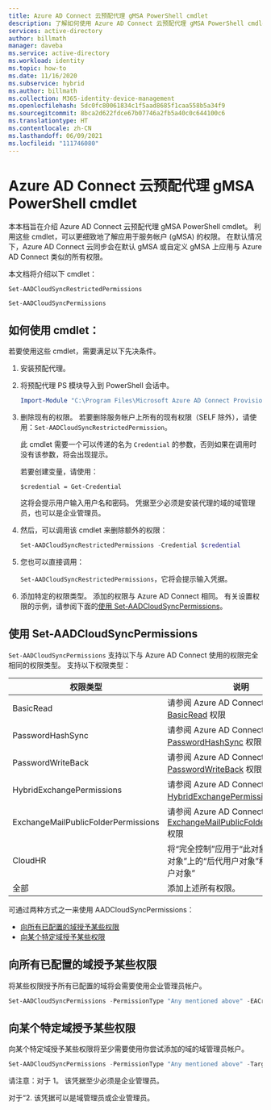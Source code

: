 ```yaml
---
title: Azure AD Connect 云预配代理 gMSA PowerShell cmdlet
description: 了解如何使用 Azure AD Connect 云预配代理 gMSA PowerShell cmdlet。
services: active-directory
author: billmath
manager: daveba
ms.service: active-directory
ms.workload: identity
ms.topic: how-to
ms.date: 11/16/2020
ms.subservice: hybrid
ms.author: billmath
ms.collection: M365-identity-device-management
ms.openlocfilehash: 5dc0fc80061834c1f5aad8685f1caa558b5a34f9
ms.sourcegitcommit: 8bca2d622fdce67b07746a2fb5a40c0c644100c6
ms.translationtype: HT
ms.contentlocale: zh-CN
ms.lasthandoff: 06/09/2021
ms.locfileid: "111746080"
---
```

# <a name="azure-ad-connect-cloud-provisioning-agent-gmsa-powershell-cmdlets"></a>Azure AD Connect 云预配代理 gMSA PowerShell cmdlet

本本档旨在介绍 Azure AD Connect 云预配代理 gMSA PowerShell cmdlet。 利用这些 cmdlet，可以更细致地了解应用于服务帐户 (gMSA) 的权限。 在默认情况下，Azure AD Connect 云同步会在默认 gMSA 或自定义 gMSA 上应用与 Azure AD Connect 类似的所有权限。

本文档将介绍以下 cmdlet：

`Set-AADCloudSyncRestrictedPermissions`

`Set-AADCloudSyncPermissions`

## <a name="how-to-use-the-cmdlets"></a>如何使用 cmdlet：

若要使用这些 cmdlet，需要满足以下先决条件。

1. 安装预配代理。

2. 将预配代理 PS 模块导入到 PowerShell 会话中。

   ```powershell
   Import-Module "C:\Program Files\Microsoft Azure AD Connect Provisioning Agent\Microsoft.CloudSync.Powershell.dll"  
   ```

3. 删除现有的权限。  若要删除服务帐户上所有的现有权限（SELF 除外），请使用：`Set-AADCloudSyncRestrictedPermission`。

   此 cmdlet 需要一个可以传递的名为 `Credential` 的参数，否则如果在调用时没有该参数，将会出现提示。

   若要创建变量，请使用：

   `$credential = Get-Credential`

   这将会提示用户输入用户名和密码。 凭据至少必须是安装代理的域的域管理员，也可以是企业管理员。

4. 然后，可以调用该 cmdlet 来删除额外的权限：

   ```powershell
   Set-AADCloudSyncRestrictedPermissions -Credential $credential 
   ```

5. 您也可以直接调用：

   `Set-AADCloudSyncRestrictedPermissions`，它将会提示输入凭据。

6. 添加特定的权限类型。 添加的权限与 Azure AD Connect 相同。 有关设置权限的示例，请参阅下面的[使用 Set-AADCloudSyncPermissions](#using-set-aadcloudsyncpermissions)。

## <a name="using-set-aadcloudsyncpermissions"></a>使用 Set-AADCloudSyncPermissions

`Set-AADCloudSyncPermissions` 支持以下与 Azure AD Connect 使用的权限完全相同的权限类型。 支持以下权限类型：

|权限类型|说明|
|-----|-----|
|BasicRead| 请参阅 Azure AD Connect 的 [BasicRead](../../active-directory/hybrid/how-to-connect-configure-ad-ds-connector-account.md#configure-basic-read-only-permissions) 权限|
|PasswordHashSync|请参阅 Azure AD Connect 的 [PasswordHashSync](../../active-directory/hybrid/how-to-connect-configure-ad-ds-connector-account.md#permissions-for-password-hash-synchronization) 权限|
|PasswordWriteBack|请参阅 Azure AD Connect 的 [PasswordWriteBack](../../active-directory/hybrid/how-to-connect-configure-ad-ds-connector-account.md#permissions-for-password-writeback) 权限|
|HybridExchangePermissions|请参阅 Azure AD Connect 的 [HybridExchangePermissions](../../active-directory/hybrid/how-to-connect-configure-ad-ds-connector-account.md#permissions-for-exchange-hybrid-deployment) 权限|
|ExchangeMailPublicFolderPermissions| 请参阅 Azure AD Connect 的 [ExchangeMailPublicFolderPermissions](../../active-directory/hybrid/how-to-connect-configure-ad-ds-connector-account.md#permissions-for-exchange-mail-public-folders-preview) 权限|
|CloudHR| 将“完全控制”应用于“此对象和所有后代对象”上的“后代用户对象”和“创建/删除用户对象”|
|全部|添加上述所有权限。|

可通过两种方式之一来使用 AADCloudSyncPermissions：
- [向所有已配置的域授予某些权限](#grant-a-certain-permission-to-all-configured-domains)
- [向某个特定域授予某些权限](#grant-a-certain-permission-to-a-specific-domain)

## <a name="grant-a-certain-permission-to-all-configured-domains"></a>向所有已配置的域授予某些权限

将某些权限授予所有已配置的域将会需要使用企业管理员帐户。

```powershell
Set-AADCloudSyncPermissions -PermissionType "Any mentioned above" -EACredential $credential (prepopulated same as above [$credential = Get-Credential]) 
```

## <a name="grant-a-certain-permission-to-a-specific-domain"></a>向某个特定域授予某些权限

向某个特定域授予某些权限将至少需要使用你尝试添加的域的域管理员帐户。

```powershell
Set-AADCloudSyncPermissions -PermissionType "Any mentioned above" -TargetDomain "FQDN of domain" (has to be already configured through wizard) -TargetDomainCredential $credential(same as above) 
```

请注意：对于 1。 该凭据至少必须是企业管理员。

对于“2. 该凭据可以是域管理员或企业管理员。
